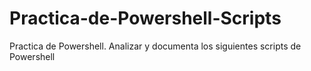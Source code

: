 # Practica-de-Powershell-Scripts
Practica de Powershell. Analizar y documenta los siguientes scripts de Powershell
